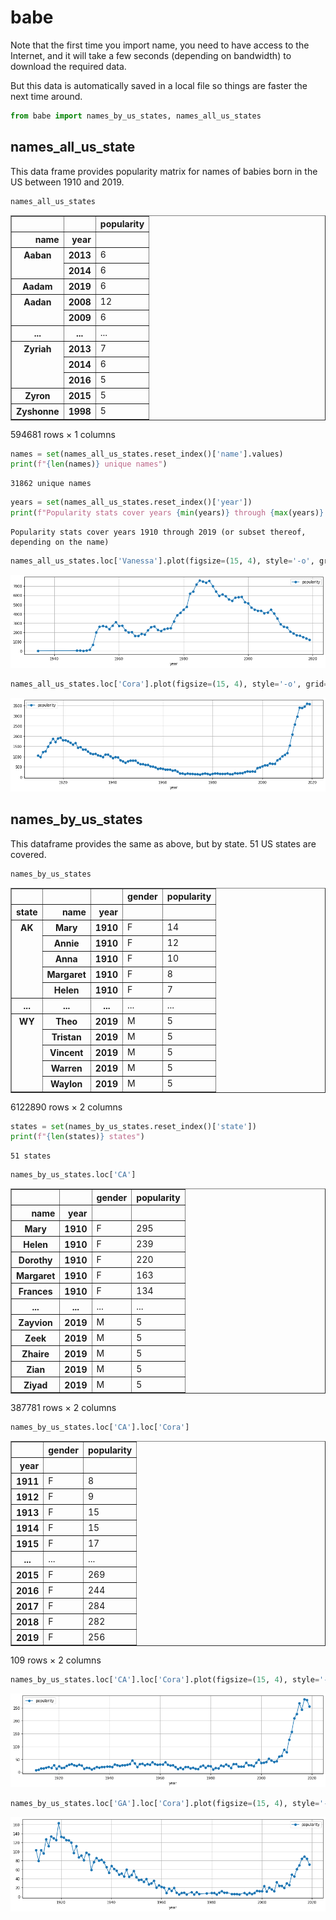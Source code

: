 
# babe

Note that the first time you import name, you need to have access to the Internet, and it will take a few seconds (depending on bandwidth) to download the required data.

But this data is automatically saved in a local file so things are faster the next time around.


```python
from babe import names_by_us_states, names_all_us_states
```

## names_all_us_state

This data frame provides popularity matrix for names of babies born in the US between 1910 and 2019.


```python
names_all_us_states
```




<div>
<table border="1" class="dataframe">
  <thead>
    <tr style="text-align: right;">
      <th></th>
      <th></th>
      <th>popularity</th>
    </tr>
    <tr>
      <th>name</th>
      <th>year</th>
      <th></th>
    </tr>
  </thead>
  <tbody>
    <tr>
      <th rowspan="2" valign="top">Aaban</th>
      <th>2013</th>
      <td>6</td>
    </tr>
    <tr>
      <th>2014</th>
      <td>6</td>
    </tr>
    <tr>
      <th>Aadam</th>
      <th>2019</th>
      <td>6</td>
    </tr>
    <tr>
      <th rowspan="2" valign="top">Aadan</th>
      <th>2008</th>
      <td>12</td>
    </tr>
    <tr>
      <th>2009</th>
      <td>6</td>
    </tr>
    <tr>
      <th>...</th>
      <th>...</th>
      <td>...</td>
    </tr>
    <tr>
      <th rowspan="3" valign="top">Zyriah</th>
      <th>2013</th>
      <td>7</td>
    </tr>
    <tr>
      <th>2014</th>
      <td>6</td>
    </tr>
    <tr>
      <th>2016</th>
      <td>5</td>
    </tr>
    <tr>
      <th>Zyron</th>
      <th>2015</th>
      <td>5</td>
    </tr>
    <tr>
      <th>Zyshonne</th>
      <th>1998</th>
      <td>5</td>
    </tr>
  </tbody>
</table>
<p>594681 rows × 1 columns</p>
</div>




```python
names = set(names_all_us_states.reset_index()['name'].values)
print(f"{len(names)} unique names")
```

    31862 unique names



```python
years = set(names_all_us_states.reset_index()['year'])
print(f"Popularity stats cover years {min(years)} through {max(years)} (or subset thereof, depending on the name)")
```

    Popularity stats cover years 1910 through 2019 (or subset thereof, depending on the name)



```python
names_all_us_states.loc['Vanessa'].plot(figsize=(15, 4), style='-o', grid=True)
```






    
![png](img/output_10_1.png)
    



```python
names_all_us_states.loc['Cora'].plot(figsize=(15, 4), style='-o', grid=True)
```




    
![png](img/output_11_1.png)
    


## names_by_us_states

This dataframe provides the same as above, but by state. 51 US states are covered.


```python
names_by_us_states
```




<div>
<style scoped>
    .dataframe tbody tr th:only-of-type {
        vertical-align: middle;
    }

    .dataframe tbody tr th {
        vertical-align: top;
    }

    .dataframe thead th {
        text-align: right;
    }
</style>
<table border="1" class="dataframe">
  <thead>
    <tr style="text-align: right;">
      <th></th>
      <th></th>
      <th></th>
      <th>gender</th>
      <th>popularity</th>
    </tr>
    <tr>
      <th>state</th>
      <th>name</th>
      <th>year</th>
      <th></th>
      <th></th>
    </tr>
  </thead>
  <tbody>
    <tr>
      <th rowspan="5" valign="top">AK</th>
      <th>Mary</th>
      <th>1910</th>
      <td>F</td>
      <td>14</td>
    </tr>
    <tr>
      <th>Annie</th>
      <th>1910</th>
      <td>F</td>
      <td>12</td>
    </tr>
    <tr>
      <th>Anna</th>
      <th>1910</th>
      <td>F</td>
      <td>10</td>
    </tr>
    <tr>
      <th>Margaret</th>
      <th>1910</th>
      <td>F</td>
      <td>8</td>
    </tr>
    <tr>
      <th>Helen</th>
      <th>1910</th>
      <td>F</td>
      <td>7</td>
    </tr>
    <tr>
      <th>...</th>
      <th>...</th>
      <th>...</th>
      <td>...</td>
      <td>...</td>
    </tr>
    <tr>
      <th rowspan="5" valign="top">WY</th>
      <th>Theo</th>
      <th>2019</th>
      <td>M</td>
      <td>5</td>
    </tr>
    <tr>
      <th>Tristan</th>
      <th>2019</th>
      <td>M</td>
      <td>5</td>
    </tr>
    <tr>
      <th>Vincent</th>
      <th>2019</th>
      <td>M</td>
      <td>5</td>
    </tr>
    <tr>
      <th>Warren</th>
      <th>2019</th>
      <td>M</td>
      <td>5</td>
    </tr>
    <tr>
      <th>Waylon</th>
      <th>2019</th>
      <td>M</td>
      <td>5</td>
    </tr>
  </tbody>
</table>
<p>6122890 rows × 2 columns</p>
</div>




```python
states = set(names_by_us_states.reset_index()['state'])
print(f"{len(states)} states")
```

    51 states



```python
names_by_us_states.loc['CA']
```




<div>
<style scoped>
    .dataframe tbody tr th:only-of-type {
        vertical-align: middle;
    }

    .dataframe tbody tr th {
        vertical-align: top;
    }

    .dataframe thead th {
        text-align: right;
    }
</style>
<table border="1" class="dataframe">
  <thead>
    <tr style="text-align: right;">
      <th></th>
      <th></th>
      <th>gender</th>
      <th>popularity</th>
    </tr>
    <tr>
      <th>name</th>
      <th>year</th>
      <th></th>
      <th></th>
    </tr>
  </thead>
  <tbody>
    <tr>
      <th>Mary</th>
      <th>1910</th>
      <td>F</td>
      <td>295</td>
    </tr>
    <tr>
      <th>Helen</th>
      <th>1910</th>
      <td>F</td>
      <td>239</td>
    </tr>
    <tr>
      <th>Dorothy</th>
      <th>1910</th>
      <td>F</td>
      <td>220</td>
    </tr>
    <tr>
      <th>Margaret</th>
      <th>1910</th>
      <td>F</td>
      <td>163</td>
    </tr>
    <tr>
      <th>Frances</th>
      <th>1910</th>
      <td>F</td>
      <td>134</td>
    </tr>
    <tr>
      <th>...</th>
      <th>...</th>
      <td>...</td>
      <td>...</td>
    </tr>
    <tr>
      <th>Zayvion</th>
      <th>2019</th>
      <td>M</td>
      <td>5</td>
    </tr>
    <tr>
      <th>Zeek</th>
      <th>2019</th>
      <td>M</td>
      <td>5</td>
    </tr>
    <tr>
      <th>Zhaire</th>
      <th>2019</th>
      <td>M</td>
      <td>5</td>
    </tr>
    <tr>
      <th>Zian</th>
      <th>2019</th>
      <td>M</td>
      <td>5</td>
    </tr>
    <tr>
      <th>Ziyad</th>
      <th>2019</th>
      <td>M</td>
      <td>5</td>
    </tr>
  </tbody>
</table>
<p>387781 rows × 2 columns</p>
</div>




```python
names_by_us_states.loc['CA'].loc['Cora']
```




<div>
<style scoped>
    .dataframe tbody tr th:only-of-type {
        vertical-align: middle;
    }

    .dataframe tbody tr th {
        vertical-align: top;
    }

    .dataframe thead th {
        text-align: right;
    }
</style>
<table border="1" class="dataframe">
  <thead>
    <tr style="text-align: right;">
      <th></th>
      <th>gender</th>
      <th>popularity</th>
    </tr>
    <tr>
      <th>year</th>
      <th></th>
      <th></th>
    </tr>
  </thead>
  <tbody>
    <tr>
      <th>1911</th>
      <td>F</td>
      <td>8</td>
    </tr>
    <tr>
      <th>1912</th>
      <td>F</td>
      <td>9</td>
    </tr>
    <tr>
      <th>1913</th>
      <td>F</td>
      <td>15</td>
    </tr>
    <tr>
      <th>1914</th>
      <td>F</td>
      <td>15</td>
    </tr>
    <tr>
      <th>1915</th>
      <td>F</td>
      <td>17</td>
    </tr>
    <tr>
      <th>...</th>
      <td>...</td>
      <td>...</td>
    </tr>
    <tr>
      <th>2015</th>
      <td>F</td>
      <td>269</td>
    </tr>
    <tr>
      <th>2016</th>
      <td>F</td>
      <td>244</td>
    </tr>
    <tr>
      <th>2017</th>
      <td>F</td>
      <td>284</td>
    </tr>
    <tr>
      <th>2018</th>
      <td>F</td>
      <td>282</td>
    </tr>
    <tr>
      <th>2019</th>
      <td>F</td>
      <td>256</td>
    </tr>
  </tbody>
</table>
<p>109 rows × 2 columns</p>
</div>




```python
names_by_us_states.loc['CA'].loc['Cora'].plot(figsize=(15, 4), style='-o', grid=True)
```






    
![png](img/output_18_1.png)
    



```python
names_by_us_states.loc['GA'].loc['Cora'].plot(figsize=(15, 4), style='-o', grid=True)
```





    
![png](img/output_19_1.png)
    

